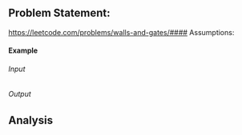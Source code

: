 ## Problem Statement:
https://leetcode.com/problems/walls-and-gates/#### Assumptions:
#### Example
###### Input
###### Output
## Analysis
